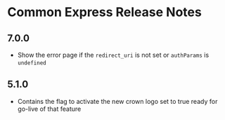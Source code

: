 # Common Express Release Notes

## 7.0.0
- Show the error page if the `redirect_uri` is not set or `authParams` is `undefined`

## 5.1.0
- Contains the flag to activate the new crown logo set to true ready for go-live of that feature
